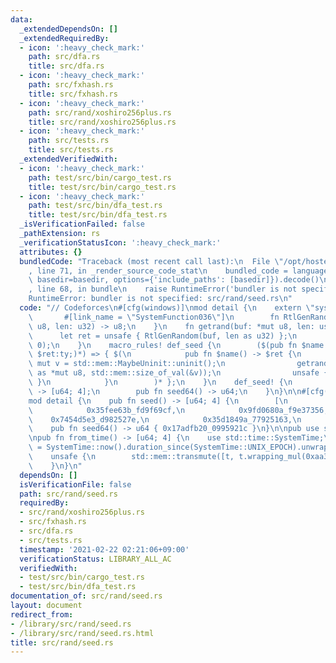 ```yaml
---
data:
  _extendedDependsOn: []
  _extendedRequiredBy:
  - icon: ':heavy_check_mark:'
    path: src/dfa.rs
    title: src/dfa.rs
  - icon: ':heavy_check_mark:'
    path: src/fxhash.rs
    title: src/fxhash.rs
  - icon: ':heavy_check_mark:'
    path: src/rand/xoshiro256plus.rs
    title: src/rand/xoshiro256plus.rs
  - icon: ':heavy_check_mark:'
    path: src/tests.rs
    title: src/tests.rs
  _extendedVerifiedWith:
  - icon: ':heavy_check_mark:'
    path: test/src/bin/cargo_test.rs
    title: test/src/bin/cargo_test.rs
  - icon: ':heavy_check_mark:'
    path: test/src/bin/dfa_test.rs
    title: test/src/bin/dfa_test.rs
  _isVerificationFailed: false
  _pathExtension: rs
  _verificationStatusIcon: ':heavy_check_mark:'
  attributes: {}
  bundledCode: "Traceback (most recent call last):\n  File \"/opt/hostedtoolcache/Python/3.9.1/x64/lib/python3.9/site-packages/onlinejudge_verify/documentation/build.py\"\
    , line 71, in _render_source_code_stat\n    bundled_code = language.bundle(stat.path,\
    \ basedir=basedir, options={'include_paths': [basedir]}).decode()\n  File \"/opt/hostedtoolcache/Python/3.9.1/x64/lib/python3.9/site-packages/onlinejudge_verify/languages/user_defined.py\"\
    , line 68, in bundle\n    raise RuntimeError('bundler is not specified: {}'.format(path.as_posix()))\n\
    RuntimeError: bundler is not specified: src/rand/seed.rs\n"
  code: "// Codeforces\n#[cfg(windows)]\nmod detail {\n    extern \"system\" {\n \
    \       #[link_name = \"SystemFunction036\"]\n        fn RtlGenRandom(buf: *mut\
    \ u8, len: u32) -> u8;\n    }\n    fn getrand(buf: *mut u8, len: usize) {\n  \
    \      let ret = unsafe { RtlGenRandom(buf, len as u32) };\n        assert_ne!(ret,\
    \ 0);\n    }\n    macro_rules! def_seed {\n        ($(pub fn $name:ident() ->\
    \ $ret:ty;)*) => { $(\n            pub fn $name() -> $ret {\n                let\
    \ mut v = std::mem::MaybeUninit::uninit();\n                getrand(v.as_mut_ptr()\
    \ as *mut u8, std::mem::size_of_val(&v));\n                unsafe { v.assume_init()\
    \ }\n            }\n        )* };\n    }\n    def_seed! {\n        pub fn seed()\
    \ -> [u64; 4];\n        pub fn seed64() -> u64;\n    }\n}\n\n#[cfg(not(windows))]\n\
    mod detail {\n    pub fn seed() -> [u64; 4] {\n        [\n            // arbitrary\n\
    \            0x35fee63b_fd9f69cf,\n            0x9fd0680a_f9e37356,\n        \
    \    0x7454d5e3_d982527e,\n            0x35d1849a_77925163,\n        ]\n    }\n\
    \    pub fn seed64() -> u64 { 0x17adfb20_0995921c }\n}\n\npub use self::detail::*;\n\
    \npub fn from_time() -> [u64; 4] {\n    use std::time::SystemTime;\n    let t\
    \ = SystemTime::now().duration_since(SystemTime::UNIX_EPOCH).unwrap().as_nanos();\n\
    \    unsafe {\n        std::mem::transmute([t, t.wrapping_mul(0xaa3c057f_bed7578e_6b62420c_f79932a5)])\n\
    \    }\n}\n"
  dependsOn: []
  isVerificationFile: false
  path: src/rand/seed.rs
  requiredBy:
  - src/rand/xoshiro256plus.rs
  - src/fxhash.rs
  - src/dfa.rs
  - src/tests.rs
  timestamp: '2021-02-22 02:21:06+09:00'
  verificationStatus: LIBRARY_ALL_AC
  verifiedWith:
  - test/src/bin/cargo_test.rs
  - test/src/bin/dfa_test.rs
documentation_of: src/rand/seed.rs
layout: document
redirect_from:
- /library/src/rand/seed.rs
- /library/src/rand/seed.rs.html
title: src/rand/seed.rs
---
```

